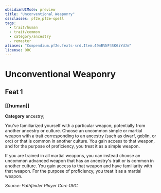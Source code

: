 ```yaml
---
obsidianUIMode: preview
title: "Unconventional Weaponry"
cssclasses: pf2e,pf2e-spell
tags:
  - trait/human
  - trait/common
  - category/ancestry
  - remaster
aliases: "Compendium.pf2e.feats-srd.Item.49mBVNF4SK6iYdJm"
license: ORC
---
```

# Unconventional Weaponry
## Feat 1
### [[human]]

**Category** ancestry; 




You've familiarized yourself with a particular weapon, potentially from another ancestry or culture. Choose an uncommon simple or martial weapon with a trait corresponding to an ancestry (such as dwarf, goblin, or orc) or that is common in another culture. You gain access to that weapon, and for the purpose of proficiency, you treat it as a simple weapon.

If you are trained in all martial weapons, you can instead choose an uncommon advanced weapon that has an ancestry's trait or is common in another culture. You gain access to that weapon and have familiarity with that weapon. For the purpose of proficiency, you treat it as a martial weapon.

*Source: Pathfinder Player Core*
*ORC*